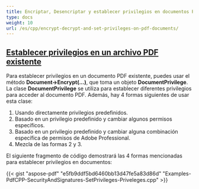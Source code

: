 ```yaml
---
title: Encriptar, Desencriptar y establecer privilegios en documentos PDF
type: docs
weight: 10
url: /es/cpp/encrypt-decrypt-and-set-privileges-on-pdf-documents/
---
```


## <ins>**Establecer privilegios en un archivo PDF existente**
Para establecer privilegios en un documento PDF existente, puedes usar el método **Document->Encrypt(...)**, que toma un objeto **DocumentPrivilege**. La clase **DocumentPrivilege** se utiliza para establecer diferentes privilegios para acceder al documento PDF. Además, hay 4 formas siguientes de usar esta clase:

1. Usando directamente privilegios predefinidos.
1. Basado en un privilegio predefinido y cambiar algunos permisos específicos.
1. Basado en un privilegio predefinido y cambiar alguna combinación específica de permisos de Adobe Professional.
1. Mezcla de las formas 2 y 3.

El siguiente fragmento de código demostrará las 4 formas mencionadas para establecer privilegios en documentos:





{{< gist "aspose-pdf" "e5fb9ddf5bd6460bb13d47fe5a83d86d" "Examples-PdfCPP-SecurityAndSignatures-SetPrivileges-Priveleges.cpp" >}}